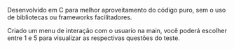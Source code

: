 Desenvolvido em C para melhor aproveitamento do código puro, sem o uso de bibliotecas ou frameworks facilitadores.

Criado um menu de interação com o usuario na main, você poderá escolher entre 1 e 5 para visualizar as respectivas questões do teste.
